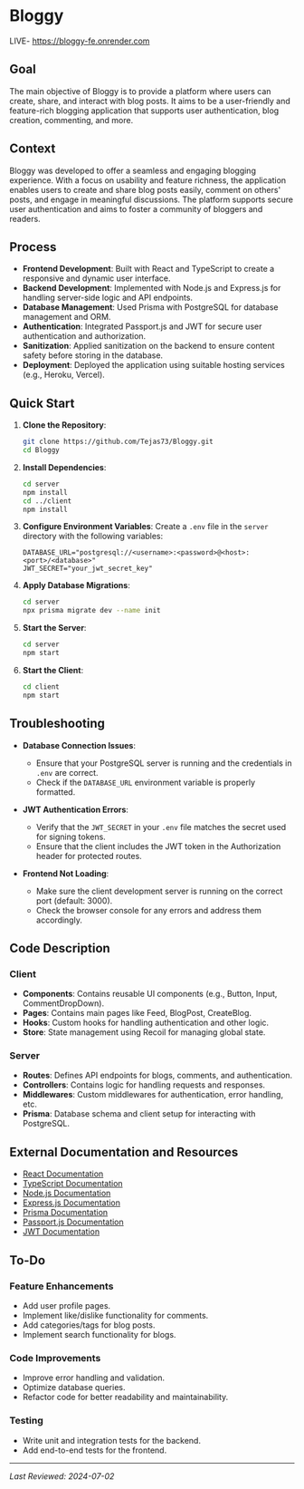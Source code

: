 # Bloggy
LIVE- https://bloggy-fe.onrender.com
## Goal

The main objective of Bloggy is to provide a platform where users can create, share, and interact with blog posts. It aims to be a user-friendly and feature-rich blogging application that supports user authentication, blog creation, commenting, and more.

## Context

Bloggy was developed to offer a seamless and engaging blogging experience. With a focus on usability and feature richness, the application enables users to create and share blog posts easily, comment on others' posts, and engage in meaningful discussions. The platform supports secure user authentication and aims to foster a community of bloggers and readers.

## Process

- **Frontend Development**: Built with React and TypeScript to create a responsive and dynamic user interface.
- **Backend Development**: Implemented with Node.js and Express.js for handling server-side logic and API endpoints.
- **Database Management**: Used Prisma with PostgreSQL for database management and ORM.
- **Authentication**: Integrated Passport.js and JWT for secure user authentication and authorization.
- **Sanitization**: Applied sanitization on the backend to ensure content safety before storing in the database.
- **Deployment**: Deployed the application using suitable hosting services (e.g., Heroku, Vercel).

## Quick Start

1. **Clone the Repository**:
    ```bash
    git clone https://github.com/Tejas73/Bloggy.git
    cd Bloggy
    ```

2. **Install Dependencies**:
    ```bash
    cd server
    npm install
    cd ../client
    npm install
    ```

3. **Configure Environment Variables**:
    Create a `.env` file in the `server` directory with the following variables:
    ```env
    DATABASE_URL="postgresql://<username>:<password>@<host>:<port>/<database>"
    JWT_SECRET="your_jwt_secret_key"
    ```

4. **Apply Database Migrations**:
    ```bash
    cd server
    npx prisma migrate dev --name init
    ```

5. **Start the Server**:
    ```bash
    cd server
    npm start
    ```

6. **Start the Client**:
    ```bash
    cd client
    npm start
    ```

## Troubleshooting

- **Database Connection Issues**:
    - Ensure that your PostgreSQL server is running and the credentials in `.env` are correct.
    - Check if the `DATABASE_URL` environment variable is properly formatted.

- **JWT Authentication Errors**:
    - Verify that the `JWT_SECRET` in your `.env` file matches the secret used for signing tokens.
    - Ensure that the client includes the JWT token in the Authorization header for protected routes.

- **Frontend Not Loading**:
    - Make sure the client development server is running on the correct port (default: 3000).
    - Check the browser console for any errors and address them accordingly.

## Code Description

### Client

- **Components**: Contains reusable UI components (e.g., Button, Input, CommentDropDown).
- **Pages**: Contains main pages like Feed, BlogPost, CreateBlog.
- **Hooks**: Custom hooks for handling authentication and other logic.
- **Store**: State management using Recoil for managing global state.

### Server

- **Routes**: Defines API endpoints for blogs, comments, and authentication.
- **Controllers**: Contains logic for handling requests and responses.
- **Middlewares**: Custom middlewares for authentication, error handling, etc.
- **Prisma**: Database schema and client setup for interacting with PostgreSQL.

## External Documentation and Resources

- [React Documentation](https://reactjs.org/docs/getting-started.html)
- [TypeScript Documentation](https://www.typescriptlang.org/docs/)
- [Node.js Documentation](https://nodejs.org/en/docs/)
- [Express.js Documentation](https://expressjs.com/en/starter/installing.html)
- [Prisma Documentation](https://www.prisma.io/docs/)
- [Passport.js Documentation](http://www.passportjs.org/docs/)
- [JWT Documentation](https://jwt.io/introduction/)

## To-Do

### Feature Enhancements

- Add user profile pages.
- Implement like/dislike functionality for comments.
- Add categories/tags for blog posts.
- Implement search functionality for blogs.

### Code Improvements

- Improve error handling and validation.
- Optimize database queries.
- Refactor code for better readability and maintainability.

### Testing

- Write unit and integration tests for the backend.
- Add end-to-end tests for the frontend.

---

_Last Reviewed: 2024-07-02_

